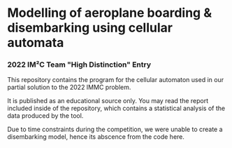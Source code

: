 # Modelling of aeroplane boarding & disembarking using cellular automata
### 2022 IM²C Team "High Distinction" Entry

This repository contains the program for the cellular automaton used in our partial solution to the 2022 IMMC problem.

It is published as an educational source only. You may read the report included inside of the repository, which contains a statistical analysis of the data produced by the tool.

Due to time constraints during the competition, we were unable to create a disembarking model, hence its abscence from the code here.
